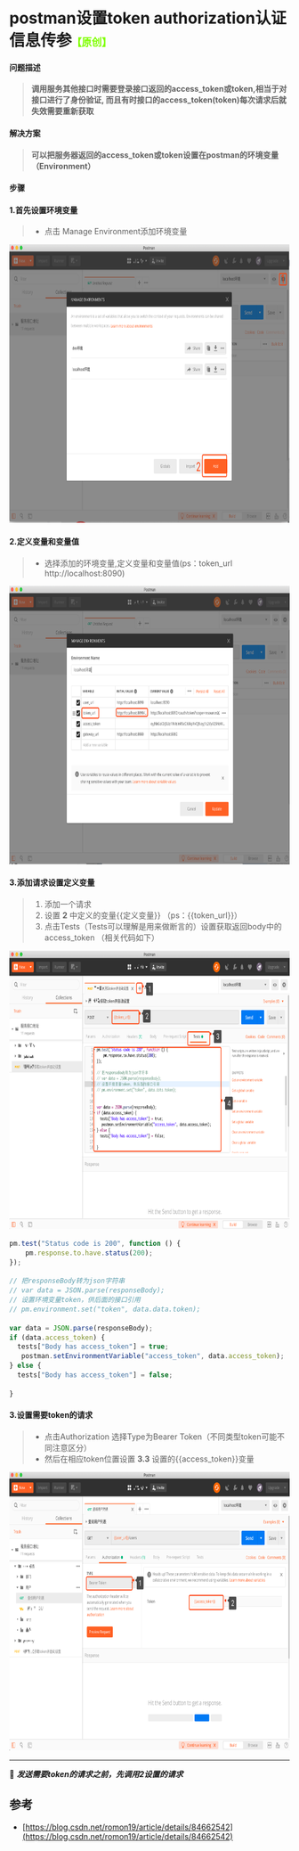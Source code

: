 # postman设置token authorization认证信息传参<font color=#7FFF00 size=4 face="微软雅黑">【原创】</font>

#### **问题描述**
>
>  **调用服务其他接口时需要登录接口返回的access_token或token,相当于对接口进行了身份验证,
>  而且有时接口的access_token(token)每次请求后就失效需要重新获取**
>

#### **解决方案**
>  **可以把服务器返回的access_token或token设置在postman的环境变量（Environment）**


#### 步骤

#### 1.首先设置环境变量
> * 点击 Manage Environment添加环境变量

<img src="../../../media/pictures/tools/postman/postman_001.png" width = "700" height = "500"/>

#### 2.定义变量和变量值
> * 选择添加的环境变量,定义变量和变量值(ps：token_url http://localhost:8090)

<img src="../../../media/pictures/tools/postman/postman_002.png" width = "700" height = "500"/>

#### 3.添加请求设置定义变量
> 1. 添加一个请求
> 2. 设置 **2** 中定义的变量{{定义变量}} （ps：{{token_url}}）
> 3. 点击Tests（Tests可以理解是用来做断言的）设置获取返回body中的access_token （相关代码如下）
<img src="../../../media/pictures/tools/postman/postman_003.png" width = "700" height = "500"/>

```javascript
pm.test("Status code is 200", function () {
    pm.response.to.have.status(200);
});
 
// 把responseBody转为json字符串
// var data = JSON.parse(responseBody);
// 设置环境变量token，供后面的接口引用
// pm.environment.set("token", data.data.token);
 
var data = JSON.parse(responseBody);
if (data.access_token) {
  tests["Body has access_token"] = true;
   postman.setEnvironmentVariable("access_token", data.access_token);
} else {
  tests["Body has access_token"] = false;

}
```

#### 3.设置需要token的请求
> * 点击Authorization 选择Type为Bearer
>   Token（不同类型token可能不同注意区分）
> * 然后在相应token位置设置 **3.3** 设置的{{access_token}}变量

<img src="../../../media/pictures/tools/postman/postman_004.png" width = "700" height = "500"/>

---

 :red_circle: ***发送需要token的请求之前，先调用2设置的请求***

## 参考

* [https://blog.csdn.net/romon19/article/details/84662542](https://blog.csdn.net/romon19/article/details/84662542)
